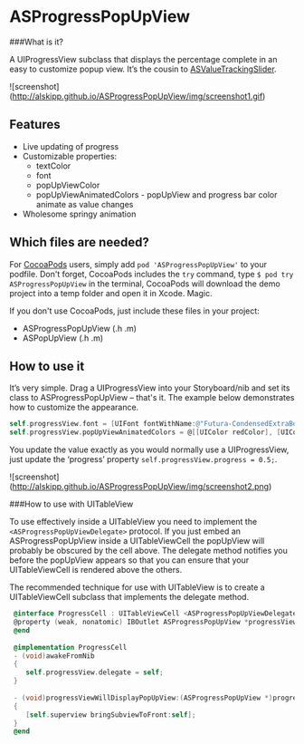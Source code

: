 ASProgressPopUpView
========

###What is it?


A UIProgressView subclass that displays the percentage complete in an easy to customize popup view. It’s the cousin to [ASValueTrackingSlider](https://github.com/alskipp/ASValueTrackingSlider).

![screenshot] (http://alskipp.github.io/ASProgressPopUpView/img/screenshot1.gif)

Features
---

* Live updating of progress
* Customizable properties:
  * textColor
  * font
  * popUpViewColor
  * popUpViewAnimatedColors - popUpView and progress bar color animate as value changes
* Wholesome springy animation


Which files are needed?
---

For [CocoaPods](http://beta.cocoapods.org) users, simply add `pod 'ASProgressPopUpView'` to your podfile. Don't forget, CocoaPods includes the `try` command, type `$ pod try ASProgressPopUpView` in the terminal, CocoaPods will download the demo project into a temp folder and open it in Xcode. Magic.

If you don't use CocoaPods, just include these files in your project:

* ASProgressPopUpView (.h .m)
* ASPopUpView (.h .m)


How to use it
---

It’s very simple. Drag a UIProgressView into your Storyboard/nib and set its class to ASProgressPopUpView – that's it.
The example below demonstrates how to customize the appearance.

```objective-c
self.progressView.font = [UIFont fontWithName:@"Futura-CondensedExtraBold" size:26];
self.progressView.popUpViewAnimatedColors = @[[UIColor redColor], [UIColor orangeColor], [UIColor greenColor]];
```

You update the value exactly as you would normally use a UIProgressView, just update the ‘progress’ property `self.progressView.progress = 0.5;`.

![screenshot] (http://alskipp.github.io/ASProgressPopUpView/img/screenshot2.png)

###How to use with UITableView

To use  effectively inside a UITableView you need to implement the `<ASProgressPopUpViewDelegate>` protocol. If you just embed an ASProgressPopUpView inside a UITableViewCell the popUpView will probably be obscured by the cell above. The delegate method notifies you before the popUpView appears so that you can ensure that your UITableViewCell is rendered above the others.

The recommended technique for use with UITableView is to create a UITableViewCell subclass that implements the delegate method.


```objective-c
 @interface ProgressCell : UITableViewCell <ASProgressPopUpViewDelegate>
 @property (weak, nonatomic) IBOutlet ASProgressPopUpView *progressView;
 @end
 
 @implementation ProgressCell
 - (void)awakeFromNib
 {
    self.progressView.delegate = self;
 }
 
 - (void)progressViewWillDisplayPopUpView:(ASProgressPopUpView *)progressView;
 {
    [self.superview bringSubviewToFront:self];
 }
 @end
```
 
